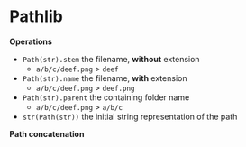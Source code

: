 # Pathlib









**Operations**

- `Path(str).stem` the filename, **without** extension
  - `a/b/c/deef.png` > `deef`
- `Path(str).name` the filename, **with** extension
  - `a/b/c/deef.png` > `deef.png`
- `Path(str).parent` the containing folder name
  - `a/b/c/deef.png` > `a/b/c`
- `str(Path(str))` the initial string representation of the path



**Path concatenation**